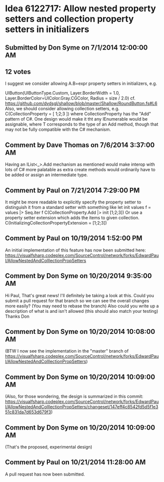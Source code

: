 # Idea 6122717: Allow nested property setters and collection property setters in initializers #

## Submitted by Don Syme on 7/1/2014 12:00:00 AM

## 12 votes

I suggest we consider allowing A.B=expr property setters in initializers, e.g.

UIButton(UIButtonType.Custom, Layer.BorderWidth = 1.0, Layer.BorderColor=UIColor.Gray.CGColor, Radius = size / 2.0)
cf. https://github.com/dvdsgl/shallow/blob/master/Shallow/RoundButton.fs#L6
Also, we should consider allowing collection setters, e.g.
C(CollectionProperty = [ 1;2;3 ])
where CollectionProperty has the "Add" pattern of C#. One design would make it tht any IEnumerable<T> would be assignable, where T corresponds to the type of an Add method, though that may not be fully compatible with the C# mechanism.




## Comment by Dave Thomas on 7/6/2014 3:37:00 AM

Having an IList<_>.Add mechanism as mentioned would make interop with lots of C# more palatable as extra create methods would ordinarily have to be added or assign an intermediate type.

## Comment by Paul on 7/21/2014 7:29:00 PM

It might be more readable to explicitly specify the property setter to distinguish it from a standard setter with something like
let init values f = values |> Seq.iter f
C(CollectionProperty.Add |> init [1;2;3])
Or use a property setter extension which adds the items to given collection.
C(InitializingCollectionPropertyExtension = [1;2;3])

## Comment by Paul on 10/19/2014 1:52:00 PM

An initial implementation of this feature has now been submitted here: https://visualfsharp.codeplex.com/SourceControl/network/forks/EdwardPaul/AllowNestedAndColllectionPropSetters

## Comment by Don Syme on 10/20/2014 9:35:00 AM

Hi Paul,
That's great news! I'll definitely be taking a look at this.
Could you submit a pull request for that branch so we can see the overall changes more easily? (You may need to rebase the branch) Also could you write up a description of what is and isn't allowed (this should also match your testing)
Thanks
Don

## Comment by Don Syme on 10/20/2014 10:08:00 AM

(BTW I now see the implementation in the "master" branch of https://visualfsharp.codeplex.com/SourceControl/network/forks/EdwardPaul/AllowNestedAndColllectionPropSetters)

## Comment by Don Syme on 10/20/2014 10:09:00 AM

(Also, for those wondering, the design is summarized in this commit: https://visualfsharp.codeplex.com/SourceControl/network/forks/EdwardPaul/AllowNestedAndColllectionPropSetters/changeset/147eff4c8542fd5d5f1e351c831da7d653d679f3)

## Comment by Don Syme on 10/20/2014 10:09:00 AM

(That's the proposed, experimental design)

## Comment by Paul on 10/21/2014 11:28:00 AM

A pull request has now been submitted.

